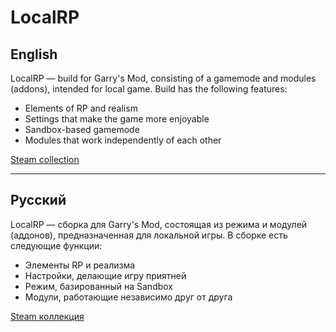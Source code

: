 # LocalRP
English
-
LocalRP — build for Garry's Mod, consisting of a gamemode and modules (addons), intended for local game. Build has the following features:
- Elements of RP and realism
- Settings that make the game more enjoyable
- Sandbox-based gamemode
- Modules that work independently of each other

[Steam collection](https://steamcommunity.com/sharedfiles/filedetails/?id=2837278729)

---
Русский
-
LocalRP — сборка для Garry's Mod, состоящая из режима и модулей (аддонов), предназначенная для локальной игры. В сборке есть следующие функции:
- Элементы RP и реализма
- Настройки, делающие игру приятней
- Режим, базированный на Sandbox
- Модули, работающие независимо друг от друга

[Steam коллекция](https://steamcommunity.com/sharedfiles/filedetails/?id=2837278729)
